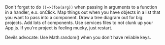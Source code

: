 Don't forget to do <code>()=>(foo(arg))</code> when passing in arguments to a function in a handler, e.x. onClick.
Map things out when you have objects in a list that you want to pass into a component.
Draw a tree diagram out for big projects.
Add lots of components.
Use services files to not clunk up your App.js.
If you're project is feeling mucky, just restart.

Devils advocate:
Use Math.random() when you don't have reliable keys.
